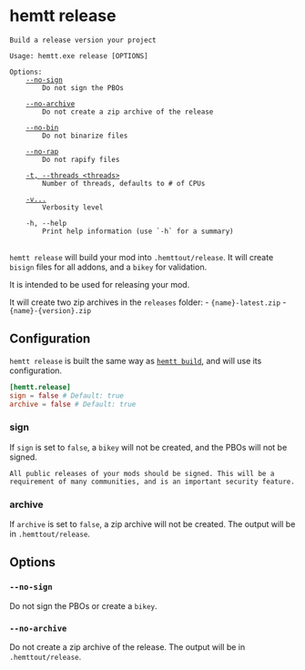 # hemtt release

<pre><code>Build a release version your project

Usage: hemtt.exe release [OPTIONS]

Options:
    <a href="#--no-sign">--no-sign</a>
        Do not sign the PBOs

    <a href="#--no-archive">--no-archive</a>
        Do not create a zip archive of the release

    <a href="build.md#--no-bin">--no-bin</a>
        Do not binarize files

    <a href="build.md#--no-rapify">--no-rap</a>
        Do not rapify files

    <a href="index.md#-t---threads">-t, --threads &lt;threads&gt;</a>
        Number of threads, defaults to # of CPUs

    <a href="index.md#-v">-v...</a>
        Verbosity level

    -h, --help
        Print help information (use `-h` for a summary)
</code>
</pre>

`hemtt release` will build your mod into `.hemttout/release`. It will create `bisign` files for all addons, and a `bikey` for validation.

It is intended to be used for releasing your mod.

It will create two zip archives in the `releases` folder:
    - `{name}-latest.zip`
    - `{name}-{version}.zip`

## Configuration

`hemtt release` is built the same way as [`hemtt build`](build.md), and will use its configuration.

```toml
[hemtt.release]
sign = false # Default: true
archive = false # Default: true
```

### sign

If `sign` is set to `false`, a `bikey` will not be created, and the PBOs will not be signed.

```admonish danger
All public releases of your mods should be signed. This will be a requirement of many communities, and is an important security feature.
```

### archive

If `archive` is set to `false`, a zip archive will not be created. The output will be in `.hemttout/release`.

## Options

### `--no-sign`

Do not sign the PBOs or create a `bikey`.

### `--no-archive`

Do not create a zip archive of the release. The output will be in `.hemttout/release`.
